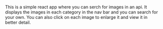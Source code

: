 This is a simple react app where you can serch for images in an api.
It displays the images in each category in the nav bar and you can search for your own.
You can also click on each image to enlarge it and view it in better detail.
